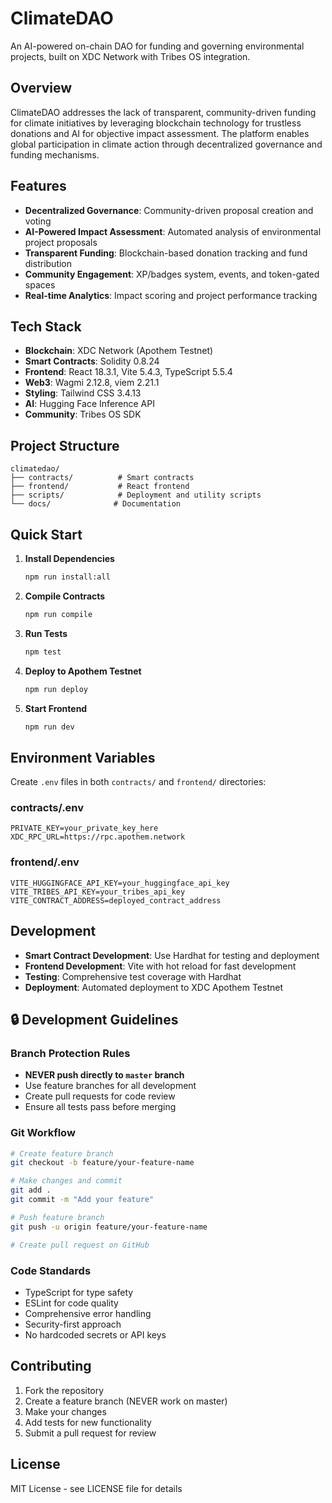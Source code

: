 # ClimateDAO

An AI-powered on-chain DAO for funding and governing environmental projects, built on XDC Network with Tribes OS integration.

## Overview

ClimateDAO addresses the lack of transparent, community-driven funding for climate initiatives by leveraging blockchain technology for trustless donations and AI for objective impact assessment. The platform enables global participation in climate action through decentralized governance and funding mechanisms.

## Features

- **Decentralized Governance**: Community-driven proposal creation and voting
- **AI-Powered Impact Assessment**: Automated analysis of environmental project proposals
- **Transparent Funding**: Blockchain-based donation tracking and fund distribution
- **Community Engagement**: XP/badges system, events, and token-gated spaces
- **Real-time Analytics**: Impact scoring and project performance tracking

## Tech Stack

- **Blockchain**: XDC Network (Apothem Testnet)
- **Smart Contracts**: Solidity 0.8.24
- **Frontend**: React 18.3.1, Vite 5.4.3, TypeScript 5.5.4
- **Web3**: Wagmi 2.12.8, viem 2.21.1
- **Styling**: Tailwind CSS 3.4.13
- **AI**: Hugging Face Inference API
- **Community**: Tribes OS SDK

## Project Structure

```
climatedao/
├── contracts/          # Smart contracts
├── frontend/           # React frontend
├── scripts/            # Deployment and utility scripts
└── docs/              # Documentation
```

## Quick Start

1. **Install Dependencies**
   ```bash
   npm run install:all
   ```

2. **Compile Contracts**
   ```bash
   npm run compile
   ```

3. **Run Tests**
   ```bash
   npm test
   ```

4. **Deploy to Apothem Testnet**
   ```bash
   npm run deploy
   ```

5. **Start Frontend**
   ```bash
   npm run dev
   ```

## Environment Variables

Create `.env` files in both `contracts/` and `frontend/` directories:

### contracts/.env
```
PRIVATE_KEY=your_private_key_here
XDC_RPC_URL=https://rpc.apothem.network
```

### frontend/.env
```
VITE_HUGGINGFACE_API_KEY=your_huggingface_api_key
VITE_TRIBES_API_KEY=your_tribes_api_key
VITE_CONTRACT_ADDRESS=deployed_contract_address
```

## Development

- **Smart Contract Development**: Use Hardhat for testing and deployment
- **Frontend Development**: Vite with hot reload for fast development
- **Testing**: Comprehensive test coverage with Hardhat
- **Deployment**: Automated deployment to XDC Apothem Testnet

## 🔒 Development Guidelines

### Branch Protection Rules
- **NEVER push directly to `master` branch**
- Use feature branches for all development
- Create pull requests for code review
- Ensure all tests pass before merging

### Git Workflow
```bash
# Create feature branch
git checkout -b feature/your-feature-name

# Make changes and commit
git add .
git commit -m "Add your feature"

# Push feature branch
git push -u origin feature/your-feature-name

# Create pull request on GitHub
```

### Code Standards
- TypeScript for type safety
- ESLint for code quality
- Comprehensive error handling
- Security-first approach
- No hardcoded secrets or API keys

## Contributing

1. Fork the repository
2. Create a feature branch (NEVER work on master)
3. Make your changes
4. Add tests for new functionality
5. Submit a pull request for review

## License

MIT License - see LICENSE file for details